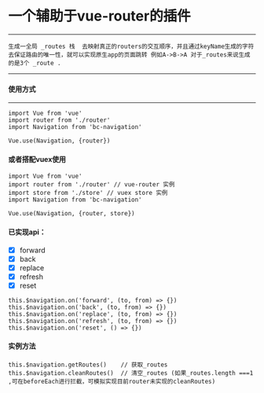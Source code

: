 # 一个辅助于vue-router的插件
---
    生成一全局 _routes 栈  去映射真正的routers的交互顺序，并且通过keyName生成的字符去保证路由的唯一性，就可以实现原生app的页面跳转 例如A->B->A 对于_routes来说生成的是3个 _route .
---
#### 使用方式
---
```
import Vue from 'vue'
import router from './router' 
import Navigation from 'bc-navigation'

Vue.use(Navigation, {router})
```
#### 或者搭配vuex使用
```
import Vue from 'vue'
import router from './router' // vue-router 实例
import store from './store' // vuex store 实例
import Navigation from 'bc-navigation'

Vue.use(Navigation, {router, store})
```
#### 已实现api：
- [x]  forward
- [x]  back
- [x]  replace
- [x]  refresh
- [x]  reset

```
this.$navigation.on('forward', (to, from) => {})
this.$navigation.on('back', (to, from) => {})
this.$navigation.on('replace', (to, from) => {})
this.$navigation.on('refresh', (to, from) => {})
this.$navigation.on('reset', () => {})
```
#### 实例方法
```
this.$navigation.getRoutes()    // 获取_routes
this.$navigation.cleanRoutes()  // 清空_routes (如果_routes.length ===1 ,可在beforeEach进行拦截，可模拟实现目前router未实现的cleanRoutes)  
```